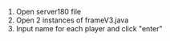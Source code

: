 1. Open server180 file
2. Open 2 instances of frameV3.java
3. Input name for each player and click "enter"
